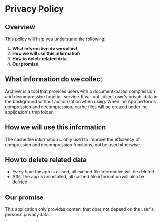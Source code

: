 
# Privacy Policy

## Overview

This policy will help you understand the following:

1. **What information do we collect**
2. **How we will use this information**
3. **How to delete related data**
4. **Our promise**

## What information do we collect

Archiver is a tool that provides users with a document-based compression and decompression function service. It will not collect user's private data in the background without authorization when using. When the App performs compression and decompression, cache files will be created under the application's tmp folder.

## How we will use this information

The cache file information is only used to improve the efficiency of compression and decompression functions, not be used otherwise.

## How to delete related data
- Every time the app is closed, all cached file information will be deleted.
- After the app is uninstalled, all cached file information will also be deleted.

## Our promise

This application only provides content that does not depend on the user's personal privacy data.